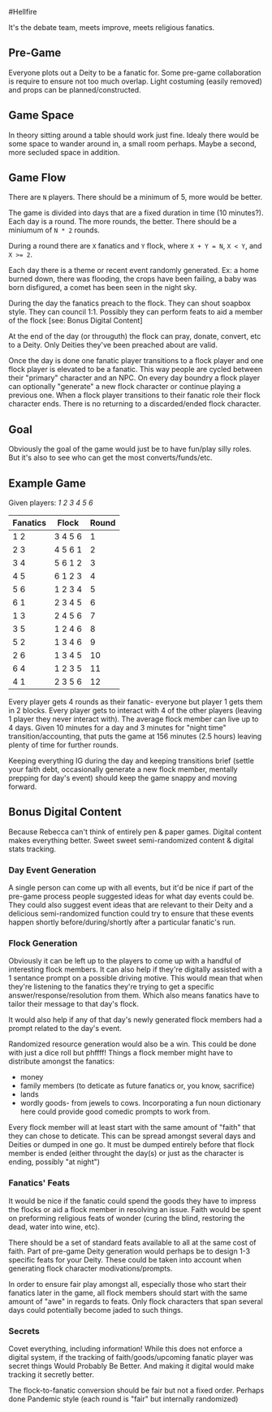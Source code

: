 #Hellfire

It's the debate team, meets improve, meets religious fanatics.

## Pre-Game

Everyone plots out a Deity to be a fanatic for. Some pre-game collaboration is require to ensure not too much overlap. Light costuming (easily removed) and props can be planned/constructed.

## Game Space

In theory sitting around a table should work just fine. Idealy there would be some space to wander around in, a small room perhaps. Maybe a second, more secluded space in addition.

## Game Flow

There are `N` players. There should be a minimum of 5, more would be better.

The game is divided into days that are a fixed duration in time (10 minutes?). Each day is a round. The more rounds, the better. There should be a miniumum of `N * 2` rounds.

During a round there are `X` fanatics and `Y` flock, where `X + Y = N`, `X < Y`, and `X >= 2`.

Each day there is a theme or recent event randomly generated. Ex: a home burned down, there was flooding, the crops have been failing, a baby was born disfigured, a comet has been seen in the night sky.

During the day the fanatics preach to the flock. They can shout soapbox style. They can council 1:1. Possibly they can perform feats to aid a member of the flock [see: Bonus Digital Content]

At the end of the day (or througuth) the flock can pray, donate, convert, etc to a Deity. Only Deities they've been preached about are valid.

Once the day is done one fanatic player transitions to a flock player and one flock player is elevated to be a fanatic. This way people are cycled between their "primary" character and an NPC. On every day boundry a flock player can optionally "generate" a new flock character or continue playing a previous one. When a flock player transitions to their fanatic role their flock character ends. There is no returning to a discarded/ended flock character.

## Goal

Obviously the goal of the game would just be to have fun/play silly roles. But it's also to see who can get the most converts/funds/etc.

## Example Game

Given players: *1 2 3 4 5 6*

| Fanatics | Flock | Round |
| -------- | ----- | ----- |
| 1 2 | 3 4 5 6 |  1|
|2 3 | 4 5 6 1 |  2|
|3 4 | 5 6 1 2 |  3|
|4 5 | 6 1 2 3 |    4|
|5 6 | 1 2 3 4 |  5|
|6 1 | 2 3 4 5 |  6|
|1 3 | 2 4 5 6 |  7|
|3 5 | 1 2 4 6 |  8|
|5 2 | 1 3 4 6 |  9|
|2 6 | 1 3 4 5 |  10|
|6 4 |1 2 3 5   | 11|
|4 1 | 2 3 5 6  | 12|

Every player gets 4 rounds as their fanatic- everyone but player 1 gets them in 2 blocks. Every player gets to interact with 4 of the other players (leaving 1 player they never interact with). The average flock member can live up to 4 days. Given 10 minutes for a day and 3 minutes for "night time" transition/accounting, that puts the game at 156 minutes (2.5 hours) leaving plenty of time for further rounds.

Keeping everything IG during the day and keeping transitions brief (settle your faith debt, occasionally generate a new flock member, mentally prepping for day's event) should keep the game snappy and moving forward.

## Bonus Digital Content

Because Rebecca can't think of entirely pen & paper games. Digital content makes everything better. Sweet sweet semi-randomized content & digital stats tracking.


### Day Event Generation

A single person can come up with all events, but it'd be nice if part of the pre-game process people suggested ideas for what day events could be. They could also suggest event ideas that are relevant to their Deity and a delicious semi-randomized function could try to ensure that these events happen shortly before/during/shortly after a particular fanatic's run.

### Flock Generation

Obviously it can be left up to the players to come up with a handful of interesting flock members. It can also help if they're digitally assisted with a 1 sentance prompt on a possible driving motive. This would mean that when they're listening to the fanatics they're trying to get a specific answer/response/resolution from them. Which also means fanatics have to tailor their message to that day's flock. 

It would also help if any of that day's newly generated flock members had a prompt related to the day's event.

Randomized resource generation would also be a win. This could be done with just a dice roll but phffff! Things a flock member might have to distribute amongst the fanatics:

- money
- family members (to deticate as future fanatics or, you know, sacrifice)
- lands
- wordly goods- from jewels to cows. Incorporating a fun noun dictionary here could provide good comedic prompts to work from.

Every flock member will at least start with the same amount of "faith" that they can chose to deticate. This can be spread amongst several days and Deities or dumped in one go. It must be dumped entirely before that flock member is ended (either throught the day(s) or just as the character is ending, possibly "at night")

### Fanatics' Feats

It would be nice if the fanatic could spend the goods they have to impress the flocks or aid a flock member in resolving an issue. Faith would be spent on preforming religious feats of wonder (curing the blind, restoring the dead, water into wine, etc).

There should be a set of standard feats available to all at the same cost of faith. Part of pre-game Deity generation would perhaps be to design 1-3 specific feats for your Deity. These could be taken into account when generating flock character modivations/prompts.

In order to ensure fair play amongst all, especially those who start their fanatics later in the game, all flock members should start with the same amount of "awe" in regards to feats. Only flock characters that span several days could potentially become jaded to such things.

### Secrets

Covet everything, including information! While this does not enforce a digital system, if the tracking of faith/goods/upcoming fanatic player was secret things Would Probably Be Better. And making it digital would make tracking it secretly better.

The flock-to-fanatic conversion should be fair but not a fixed order. Perhaps done Pandemic style (each round is "fair" but internally randomized)


